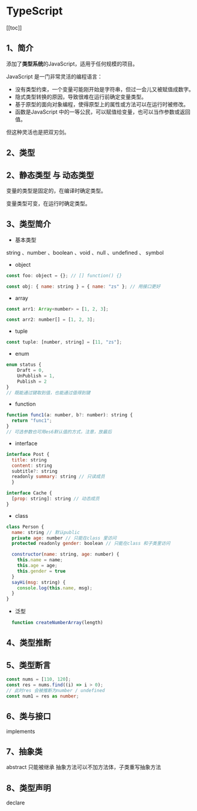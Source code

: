# TypeScript

[[toc]]

## 1、简介

添加了**类型系统**的JavaScript，适用于任何规模的项目。

JavaScript 是一门非常灵活的编程语言：

+ 没有类型约束，一个变量可能刚开始是字符串，但过一会儿又被赋值成数字。
+ 隐式类型转换的原因，导致很难在运行前确定变量类型。
+ 基于原型的面向对象编程，使得原型上的属性或方法可以在运行时被修改。
+ 函数是JavaScript 中的一等公民，可以赋值给变量，也可以当作参数或返回值。

但这种灵活也是把双刃剑。

## 2、类型



## 2、静态类型 与 动态类型

变量的类型是固定的，在编译时确定类型。

变量类型可变，在运行时确定类型。

## 3、类型简介

- 基本类型

string 、number 、boolean 、void 、null 、undefined 、 symbol

- object

```javascript
const foo: object = {}; // [] function() {}

const obj: { name: string } = { name: "zs" }; // 用接口更好
```

- array

```javascript
const arr1: Array<number> = [1, 2, 3];

const arr2: number[] = [1, 2, 3];
```

- tuple

```javascript
const tuple: [number, string] = [11, "zs"];
```

- enum

```javascript
enum status {
    Draft = 0,
    UnPublish = 1,
    Publish = 2
}
// 既能通过键取到值，也能通过值得到键
```

- function

```javascript
function func1(a: number, b?: number): string {
  return "func1";
}
// 可选参数也可用es6默认值的方式，注意，放最后
```

- interface

```javascript
interface Post {
  title: string
  content: string
  subtitle?: string
  readonly summary: string // 只读成员
  }

interface Cache {
  [prop: string]: string // 动态成员
}
```

- class

```javascript
class Person {
  name: string // 默认public
  private age: number // 只能在class 里访问
  protected readonly gender: boolean // 只能在class 和子类里访问

  constructor(name: string, age: number) {
    this.name = name;
    this.age = age;
    this.gender = true
  }
  sayHi(msg: string) {
    console.log(this.name, msg);
  }
}
```

- 泛型

```javascript
  function createNumberArray(length)
```

## 4、类型推断

## 5、类型断言

```typescript
const nums = [110, 120];
const res = nums.find((i) => i > 0);
// 此时res 会被推断为number / undefined
const num1 = res as number;
```

## 6、类与接口

implements

## 7、抽象类

abstract 只能被继承
抽象方法可以不加方法体，子类重写抽象方法

## 8、类型声明

declare
